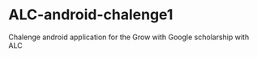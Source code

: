 # ALC-android-chalenge1
Chalenge android application for the Grow with Google scholarship with ALC 
